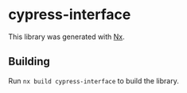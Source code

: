# cypress-interface

This library was generated with [Nx](https://nx.dev).

## Building

Run `nx build cypress-interface` to build the library.
